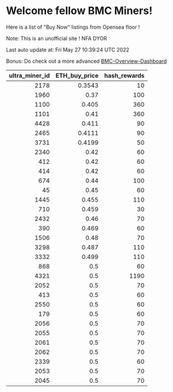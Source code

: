 # Welcome fellow BMC Miners!
Here is a list of "Buy Now" listings from Opensea floor !

Note: This is an unofficial site ! NFA DYOR

Last auto update at: Fri May 27 10:39:24 UTC 2022

Bonus: Do check out a more advanced [BMC-Overview-Dashboard](https://dune.com/defifunk/BMC-Overview-Dashboard)


|   ultra_miner_id |   ETH_buy_price |   hash_rewards |
|-----------------:|----------------:|---------------:|
|             2178 |          0.3543 |             10 |
|             1960 |          0.37   |            100 |
|             1100 |          0.405  |            360 |
|             1101 |          0.41   |            360 |
|             4428 |          0.411  |             90 |
|             2465 |          0.4111 |             90 |
|             3731 |          0.4199 |             50 |
|             2340 |          0.42   |             60 |
|              412 |          0.42   |             60 |
|              414 |          0.42   |             60 |
|              674 |          0.44   |            100 |
|               45 |          0.45   |             60 |
|             1445 |          0.455  |            110 |
|              710 |          0.459  |             30 |
|             2432 |          0.46   |             70 |
|              390 |          0.469  |             60 |
|             1506 |          0.48   |             70 |
|             3298 |          0.487  |            110 |
|             3332 |          0.499  |            110 |
|              868 |          0.5    |             60 |
|             4321 |          0.5    |           1190 |
|             2052 |          0.5    |             70 |
|              413 |          0.5    |             60 |
|             2550 |          0.5    |             60 |
|              179 |          0.5    |             60 |
|             2056 |          0.5    |             70 |
|             2055 |          0.5    |             70 |
|             2061 |          0.5    |             70 |
|             2062 |          0.5    |             70 |
|             2339 |          0.5    |             60 |
|             2053 |          0.5    |             70 |
|             2045 |          0.5    |             70 |